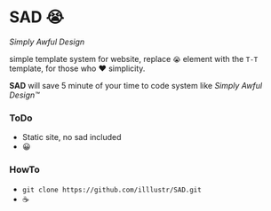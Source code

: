 # SAD 😭

_Simply Awful Design_

simple template system for website, replace `😭` element with the `T-T` template, for those who ❤️ simplicity.

**SAD** will save 5 minute of your time to code system like _Simply Awful Design™_

### ToDo

- Static site, no sad included
- 😀

### HowTo

- `git clone https://github.com/illlustr/SAD.git`
- ☕